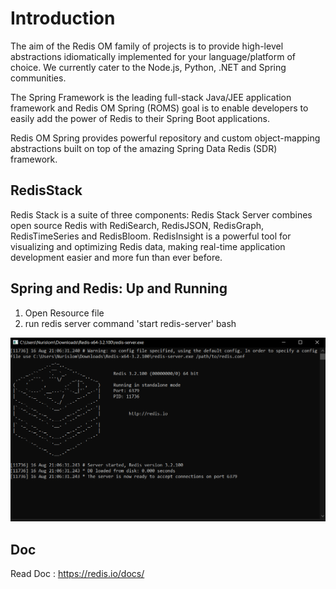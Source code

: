 # Introduction

The aim of the Redis OM family of projects is to provide high-level abstractions idiomatically implemented for your
language/platform of choice. We currently cater to the Node.js, Python, .NET and Spring communities.

The Spring Framework is the leading full-stack Java/JEE application framework and Redis OM Spring (ROMS) goal is to
enable developers to easily add the power of Redis to their Spring Boot applications.

Redis OM Spring provides powerful repository and custom object-mapping abstractions built on top of the amazing Spring
Data Redis (SDR) framework.

## RedisStack

Redis Stack is a suite of three components: Redis Stack Server combines open source Redis with RediSearch, RedisJSON,
RedisGraph, RedisTimeSeries and RedisBloom. RedisInsight is a powerful tool for visualizing and optimizing Redis data,
making real-time application development easier and more fun than ever before.

##  Spring and Redis: Up and Running

1. Open Resource file
2. run redis server command 'start redis-server' bash

![img](etc/img/img.png)

## Doc

Read Doc : https://redis.io/docs/